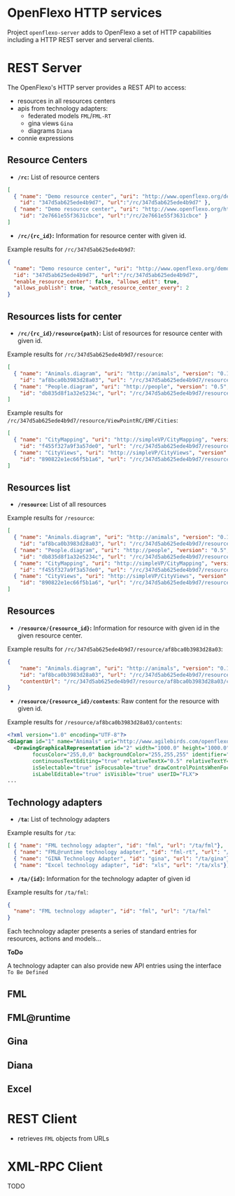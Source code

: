 
# OpenFlexo HTTP services

Project `openflexo-server` adds to OpenFlexo a set of HTTP capabilities including a HTTP REST server and serveral clients.

# REST Server

The OpenFlexo's HTTP server provides a REST API to access:

- resources in all resources centers
- apis from technology adapters:
	- federated models `FML`/`FML-RT` 
	- gina views `Gina`
	- diagrams `Diana`
- connie expressions

## Resource Centers

- **`/rc`:** List of resource centers

```json
[ 
  { "name": "Demo resource center", "uri": "http://www.openflexo.org/demos-rc", 
    "id": "347d5ab625ede4b9d7", "url":"/rc/347d5ab625ede4b9d7" },
  { "name": "Demo resource center", "uri": "http://www.openflexo.org/http", 
    "id": "2e7661e55f3631cbce", "url":"/rc/2e7661e55f3631cbce" }  
]
```

- **`/rc/{rc_id}`:** Information for resource center with given id.

Example results for `/rc/347d5ab625ede4b9d7`:

```json
{ 
  "name": "Demo resource center", "uri": "http://www.openflexo.org/demos-rc",
  "id": "347d5ab625ede4b9d7", "url":"/rc/347d5ab625ede4b9d7",
  "enable_resource_center": false, "allows_edit": true, 
  "allows_publish": true, "watch_resource_center_every": 2
}
```

## Resources lists for center

- **`/rc/{rc_id}/resource{path}`:** List of resources for resource center with given id.

Example results for `/rc/347d5ab625ede4b9d7/resource`:

```json
[ 
  { "name": "Animals.diagram", "uri": "http://animals", "version": "0.1", "type": "Diagram",
    "id": "af8bca0b3983d28a03", "url": "/rc/347d5ab625ede4b9d7/resource/af8bca0b3983d28a03" },
  { "name": "People.diagram", "uri": "http://people", "version": "0.5", "type": "Diagram",
    "id": "db835d8f1a32e5234c", "url": "/rc/347d5ab625ede4b9d7/resource/db835d8f1a32e5234c" }
]
```

Example results for `/rc/347d5ab625ede4b9d7/resource/ViewPointRC/EMF/Cities`:

```json
[ 
  { "name": "CityMapping", "uri": "http://simpleVP/CityMapping", "version": "0.2", "type": "EMF",
    "id": "f455f327a9f3a57de0", "url": "/rc/347d5ab625ede4b9d7/resource/f455f327a9f3a57de0" },
  { "name": "CityViews", "uri": "http://simpleVP/CityViews", "version": "0.2", "type": "EMF",
    "id": "890822e1ec66f5b1a6", "url": "/rc/347d5ab625ede4b9d7/resource/890822e1ec66f5b1a6" }
]
```

## Resources list

- **`/resource`:** List of all resources

Example results for `/resource`:

```json
[ 
  { "name": "Animals.diagram", "uri": "http://animals", "version": "0.1", "type": "Diagram",
    "id": "af8bca0b3983d28a03", "url": "/rc/347d5ab625ede4b9d7/resource/af8bca0b3983d28a03" },
  { "name": "People.diagram", "uri": "http://people", "version": "0.5", "type": "Diagram",
    "id": "db835d8f1a32e5234c", "url": "/rc/347d5ab625ede4b9d7/resource/db835d8f1a32e5234c" }
  { "name": "CityMapping", "uri": "http://simpleVP/CityMapping", "version": "0.2", "type": "EMF",
    "id": "f455f327a9f3a57de0", "url": "/rc/347d5ab625ede4b9d7/resource/f455f327a9f3a57de0" },
  { "name": "CityViews", "uri": "http://simpleVP/CityViews", "version": "0.2", "type": "EMF",
    "id": "890822e1ec66f5b1a6", "url": "/rc/347d5ab625ede4b9d7/resource/890822e1ec66f5b1a6" }
]
```

## Resources

- **`/resource/{resource_id}`:** Information for resource with given id in the given resource center.

Example results for `/rc/347d5ab625ede4b9d7/resource/af8bca0b3983d28a03`:

```json 
{
    "name": "Animals.diagram", "uri": "http://animals", "version": "0.1", "type": "Diagram",
    "id": "af8bca0b3983d28a03", "url": "/rc/347d5ab625ede4b9d7/resource/af8bca0b3983d28a03",
    "contentUrl": "/rc/347d5ab625ede4b9d7/resource/af8bca0b3983d28a03/contents"
}
```

- **`/resource/{resource_id}/contents`**: Raw content for the resource with given id.

Example results for `/resource/af8bca0b3983d28a03/contents`:

```xml
<?xml version="1.0" encoding="UTF-8"?>
<Diagram id="1" name="Animals" uri="http://www.agilebirds.com/openflexo/ViewPoints/Basic/BasicOntology.owl/DiagramSpecification/DiagramSpecification.diagramspecification/Animals" userID="FLX">
  <DrawingGraphicalRepresentation id="2" width="1000.0" height="1000.0" drawWorkingArea="true" selectionColor="0,0,255" 
        focusColor="255,0,0" backgroundColor="255,255,255" identifier="root" layer="0" hasText="true" isMultilineAllowed="false" 
        continuousTextEditing="true" relativeTextX="0.5" relativeTextY="0.5" absoluteTextX="0.0" absoluteTextY="0.0" textAlignment="CENTER" 
        isSelectable="true" isFocusable="true" drawControlPointsWhenFocused="true" drawControlPointsWhenSelected="true" isReadOnly="false" 
        isLabelEditable="true" isVisible="true" userID="FLX">
...
```

## Technology adapters

- **`/ta`:** List of technology adapters

Example results for `/ta`:

```json
[ { "name": "FML technology adapter", "id": "fml", "url": "/ta/fml"},
  { "name": "FML@runtime technology adapter", "id": "fml-rt", "url": "/ta/fml-rt"},
  { "name": "GINA Technology Adapter", "id": "gina", "url": "/ta/gina"},
  { "name": "Excel technology adapter", "id": "xls", "url": "/ta/xls"}]
```

- **`/ta/{id}`:** Information for the technology adapter of given id

Example results for `/ta/fml`:

```json
{
  "name": "FML technology adapter", "id": "fml", "url": "/ta/fml"
}
```

Each technology adapter presents a series of standard entries for resources, actions and models...

**ToDo**

A technology adapter can also provide new API entries using the interface `To Be Defined`

## FML

## FML@runtime

## Gina

## Diana

## Excel

# REST Client

- retrieves `FML` objects from URLs

# XML-RPC Client

TODO
